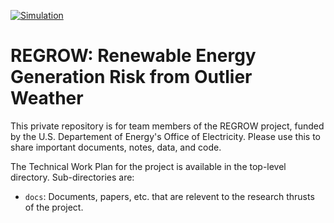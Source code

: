 [![Simulation](https://github.com/slacgismo/regrow/actions/workflows/main.yml/badge.svg)](https://github.com/slacgismo/regrow/actions/workflows/main.yml)

# REGROW: Renewable Energy Generation Risk from Outlier Weather

This private repository is for team members of the REGROW project, funded by the U.S. Departement of Energy's Office of Electricity. Please use this to share important documents, notes, data, and code. 

The Technical Work Plan for the project is available in the top-level directory. Sub-directories are:

- `docs`: Documents, papers, etc. that are relevent to the research thrusts of the project. 
